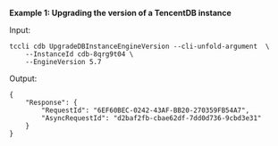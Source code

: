 **Example 1: Upgrading the version of a TencentDB instance**



Input: 

```
tccli cdb UpgradeDBInstanceEngineVersion --cli-unfold-argument  \
    --InstanceId cdb-8qrg9t04 \
    --EngineVersion 5.7
```

Output: 
```
{
    "Response": {
        "RequestId": "6EF60BEC-0242-43AF-BB20-270359FB54A7",
        "AsyncRequestId": "d2baf2fb-cbae62df-7dd0d736-9cbd3e31"
    }
}
```

